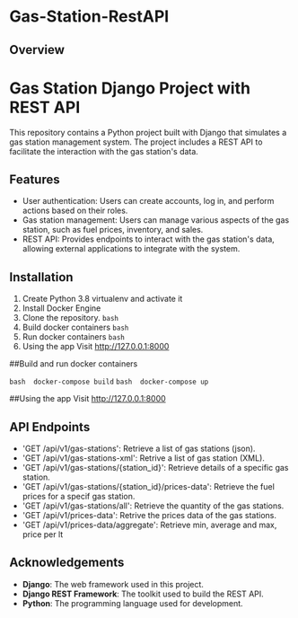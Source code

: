 # Gas-Station-RestAPI

## Overview

# <font >Gas Station Django Project with REST API</font>

This repository contains a Python project built with Django that simulates a gas station management system. 
The project includes a REST API to facilitate the interaction with the gas station's data.

## Features

* User authentication: Users can create accounts, log in, and perform actions based on their roles.
* Gas station management: Users can manage various aspects of the gas station, such as fuel prices, inventory, and sales.
* REST API: Provides endpoints to interact with the gas station's data, allowing external applications to integrate with the system.

## Installation

1. Create Python 3.8 virtualenv and activate it
2. Install Docker Engine
3. Clone the repository. ```bash ```
5. Build docker containers ```bash ```
6. Run docker containers ```bash ```
7. Using the app 
  Visit http://127.0.0.1:8000

##Build and run docker containers

```bash  docker-compose build```
```bash  docker-compose up```

##Using the app
Visit http://127.0.0.1:8000

## API Endpoints
- 'GET /api/v1/gas-stations': Retrieve a list of gas stations (json).
- 'GET /api/v1/gas-stations-xml': Retrive a list of gas station (XML).
- 'GET /api/v1/gas-stations/{station_id}': Retrieve details of a specific gas station.
- 'GET /api/v1/gas-stations/{station_id}/prices-data': Retrieve the fuel prices for a specif gas station.
- 'GET /api/v1/gas-stations/all': Retrieve the quantity of the gas stations.
- 'GET /api/v1/prices-data': Retrive the prices data of the gas stations.
- 'GET /api/v1/prices-data/aggregate': Retrieve min, average and max, price per lt

## Acknowledgements
- **Django**: The web framework used in this project.
- **Django REST Framework**: The toolkit used to build the REST API.
- **Python**: The programming language used for development.

